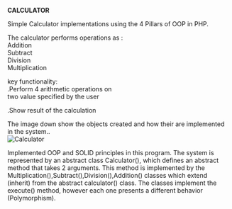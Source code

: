 
**CALCULATOR**

Simple Calculator implementations using the 4 Pillars of OOP in PHP.<br/> 

The calculator performs operations as : <br/>
 Addition <br/>
 Subtract <br/>
 Division <br/>
 Multiplication<br/>

key functionality:<br/>
.Perform 4 arithmetic operations on<br/>
 two value specified by the user<br/>
 
.Show result of the calculation <br/>

The image down show the objects created and how their are implemented in the system..<br/>
![Calculator](https://user-images.githubusercontent.com/22649602/130883827-693a5d88-1ace-46ab-866b-5ef2edb0bc23.png)


Implemented OOP and SOLID principles in this program.
The system is represented by an abstract class Calculator(), which defines an abstract method that takes 2 arguments.
This method is implemented by the Multiplication(),Subtract(),Division(),Addition() classes which extend (inherit) from the abstract calculator() class.
The classes implement the execute() method, however each one presents a different behavior (Polymorphism). 









